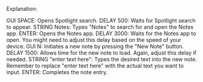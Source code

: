 Explanation:

GUI SPACE: Opens Spotlight search.
DELAY 500: Waits for Spotlight search to appear.
STRING Notes: Types "Notes" to search for and open the Notes app.
ENTER: Opens the Notes app.
DELAY 3000: Waits for the Notes app to open. You might need to adjust this delay based on the speed of your device.
GUI N: Initiates a new note by pressing the "New Note" button.
DELAY 1500: Allows time for the new note to load. Again, adjust this delay if needed.
STRING "enter text here": Types the desired text into the new note. Remember to replace "enter text here" with the actual text you want to input.
ENTER: Completes the note entry.
